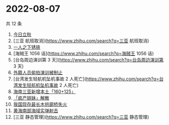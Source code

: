 # 2022-08-07

共 12 条

<!-- BEGIN -->
<!-- 最后更新时间 Sun Aug 07 2022 12:18:00 GMT+0800 (China Standard Time) -->

1. [今日立秋](https://www.zhihu.com/search?q=今日立秋)
1. [三亚 航班取消](https://www.zhihu.com/search?q=三亚 航班取消)
1. [一人之下锈铁](https://www.zhihu.com/search?q=一人之下锈铁)
1. [海贼王 1056 话](https://www.zhihu.com/search?q=海贼王 1056 话)
1. [台岛周边演训第 3 天](https://www.zhihu.com/search?q=台岛周边演训第 3 天)
1. [外籍人员偷拍演训被制止](https://www.zhihu.com/search?q=外籍人员偷拍演训被制止)
1. [台湾发生轻航机坠机事故 2 人死亡](https://www.zhihu.com/search?q=台湾发生轻航机坠机事故 2 人死亡)
1. [海南三亚新增本土「160+125」](https://www.zhihu.com/search?q=海南三亚新增本土「160+125」)
1. [「疯产姐妹」解散](https://www.zhihu.com/search?q=「疯产姐妹」解散)
1. [我国现存最长木拱廊桥失火](https://www.zhihu.com/search?q=我国现存最长木拱廊桥失火)
1. [黄海南部海域实弹射击](https://www.zhihu.com/search?q=黄海南部海域实弹射击)
1. [三亚 静态管理](https://www.zhihu.com/search?q=三亚 静态管理)

<!-- END -->
